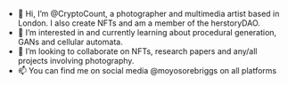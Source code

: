 - 👋 Hi, I’m @CryptoCount, a photographer and multimedia artist based in London. I also create NFTs and am a member of the herstoryDAO.
- 👀 I’m interested in and currently learning about procedural generation, GANs and cellular automata. 
- 💞️ I’m looking to collaborate on NFTs, research papers and any/all projects involving photography.
- 📫 You can find me on social media @moyosorebriggs on all platforms


<!---
CryptoCount/CryptoCount is a ✨ special ✨ repository because its `README.md` (this file) appears on your GitHub profile.
You can click the Preview link to take a look at your changes.
--->
